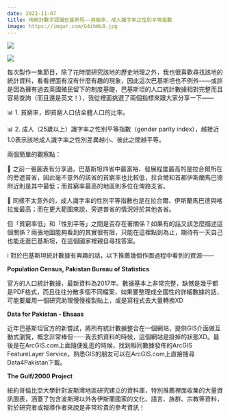 ```yaml
---
date: 2021-11-07
title: 用統計數字認識巴基斯坦——貧窮率、成人識字率之性別平等指數
image: https://imgur.com/G4ihWL0.jpg
---
```


![](https://imgur.com/G4ihWL0.jpg)

![](https://imgur.com/uIvJXmp.jpg)

每次製作一集節目，除了花時間研究該地的歷史地理之外，我也很喜歡尋找該地的統計資料，看看裡面有沒有什麼有趣的現象，因此這次巴基斯坦也不例外——或許是因為擁有過去英國殖民留下的制度基礎，巴基斯坦的人口統計數據相對完整而且容易查詢（而且還是英文！），我從裡面挑選了兩個指標來跟大家分享一下——

📊 1. 貧窮率，即貧窮人口佔全體人口的比率。

📊 2. 成人（25歲以上）識字率之性別平等指數（gender parity index），越接近1.0表示該地成人識字率之性別差異越小、彼此之間越平等。

兩個簡單的觀察點：

📌 之前一張圖表有分享過，巴基斯坦四省中最富裕、發展程度最高的是拉合爾所在的旁遮普省，因此毫不意外的該省的貧窮率也比較低，拉合爾和首都伊斯蘭馬巴德附近則是其中最低；而貧窮率最高的地區則多位在俾路支省。

📌 同樣不太意外的，成人識字率的性別平等指數也是在拉合爾、伊斯蘭馬巴德與喀拉蚩最高；而在更大範圍來說，旁遮普省的情況好於其他各省。

但「貧窮率低」和「性別平等」之間是否存在著關係？如果有的話又該怎麼描述這個關係？兩張地圖能夠看到的其實很有限，只能在這裡點到為止，期待有一天自己也能走進巴基斯坦，在這個國家裡親自尋找答案。

ℹ️ 對於巴基斯坦統計數據有興趣的話，以下推薦幾個作圖過程中看到的資源——

**Population Census, Pakistan Bureau of Statistics**

官方的人口統計數據，最新資料為2017年。數據基本上非常完整，缺憾是幾乎都是PDF格式，而且往往分散多個不同檔案，如果要整理成全國性的詳細數據的話，可能要雇用一個研究助理慢慢複製貼上，或是寫程式去大量轉換XD

**Data for Pakistan - Ehsaas**

近年巴基斯坦官方的新嘗試，將所有統計數據整合在一個網站，提供GIS介面做互動式瀏覽，概念非常棒但⋯⋯我去抓資料的時候，這個網站是掛掉的狀態XD。最後是在ArcGIS.com上面隨便亂逛的時候，找到相同數據發佈的ArcGIS FeatureLayer Service，熟悉GIS的朋友可以在ArcGIS.com上直接搜尋Data4Pakistan下載。

**The Gulf/2000 Project**

紐約哥倫比亞大學針對波斯灣地區研究建立的資料庫，特別推薦裡面收集的大量資訊圖表，涵蓋了包含波斯灣以外各伊斯蘭國家的文化、語言、族群、宗教等資料，對於研究者或報導作者來說是非常珍貴的參考資訊！